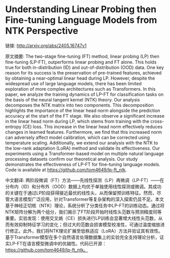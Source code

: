 # Understanding Linear Probing then Fine-tuning Language Models from NTK Perspective

链接: http://arxiv.org/abs/2405.16747v1

原文摘要:
The two-stage fine-tuning (FT) method, linear probing (LP) then fine-tuning
(LP-FT), outperforms linear probing and FT alone. This holds true for both
in-distribution (ID) and out-of-distribution (OOD) data. One key reason for its
success is the preservation of pre-trained features, achieved by obtaining a
near-optimal linear head during LP. However, despite the widespread use of
large language models, there has been limited exploration of more complex
architectures such as Transformers. In this paper, we analyze the training
dynamics of LP-FT for classification tasks on the basis of the neural tangent
kernel (NTK) theory. Our analysis decomposes the NTK matrix into two
components. This decomposition highlights the importance of the linear head
norm alongside the prediction accuracy at the start of the FT stage. We also
observe a significant increase in the linear head norm during LP, which stems
from training with the cross-entropy (CE) loss. This increase in the linear
head norm effectively reduces changes in learned features. Furthermore, we find
that this increased norm can adversely affect model calibration, which can be
corrected using temperature scaling. Additionally, we extend our analysis with
the NTK to the low-rank adaptation (LoRA) method and validate its
effectiveness. Our experiments using a Transformer-based model on multiple
natural language processing datasets confirm our theoretical analysis. Our
study demonstrates the effectiveness of LP-FT for fine-tuning language models.
Code is available at https://github.com/tom4649/lp-ft_ntk.

中文翻译:
两阶段微调（FT）方法——先线性探测（LP）再微调（LP-FT）——在分布内（ID）和分布外（OOD）数据上均优于单独使用线性探测或微调。其成功的关键在于通过LP阶段获得接近最优的线性头，从而保留预训练特征。然而，尽管大语言模型广泛应用，针对Transformer等复杂架构的深入探索仍显不足。本文基于神经正切核（NTK）理论，系统分析了分类任务中LP-FT的训练动态。通过将NTK矩阵分解为两个组分，我们揭示了FT阶段开始时线性头范数与预测精度同等重要。实验发现：使用交叉熵（CE）损失进行LP训练会显著增大线性头范数，从而有效抑制特征学习的变化；但过大的范数会损害模型校准性，可通过温度缩放进行修正。此外，我们将NTK理论扩展至低秩适应（LoRA）方法并验证其有效性。基于Transformer模型在多个自然语言处理数据集上的实验完全支持理论分析，证实LP-FT在语言模型微调中的优越性。代码已开源：https://github.com/tom4649/lp-ft_ntk。
